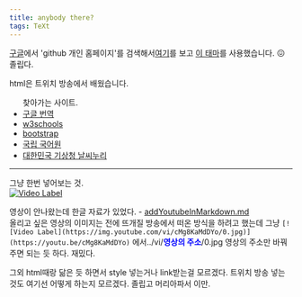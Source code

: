 ```yaml
---
title: anybody there?
tags: TeXt
---
```


<a href="google.com">구글</a>에서 'github 개인 홈페이지'를 검색해서<a href="https://dreamgonfly.github.io/2018/01/27/jekyll-remote-theme.html">여기</a>를 보고 
<a href="https://github.com/kitian616/jekyll-TeXt-theme">이 태마</a>를 사용했습니다. &#128534; 졸립다.

html은 트위치 방송에서 배웠습니다. 
<ul>
찾아가는 사이트.
  <li><a href="https://translate.google.com/">구글 번역</a></li>
  <li><a href="https://www.w3schools.com" target="_blank">w3schools</a></li>
  <li><a href="https://getbootstrap.com/" target="_blank">bootstrap</a></li>
  <li><a href="https://www.korean.go.kr/front/main.do" target="_blank">국립 국어원</a></li>
  <li><a href="https://www.weather.go.kr/w/index.do" target="_blank"> 대한민국 기상청 날씨누리</a></li>
</ul>
<hr>

그냥 한번 넣어보는 것.<br>
[![Video Label](https://img.youtube.com/vi/cMg8KaMdDYo/0.jpg)](https://youtu.be/cMg8KaMdDYo)

영상이 안나왔는데 한글 자료가 있었다. - <a href="https://gist.github.com/ikaruce/29ddbedbdbb04f670ec7"> addYoutubeInMarkdown.md</a><br>
올리고 싶은 영상의 이미지는 전에 뜨개질 방송에서 떠온 방식을 하려고 했는데 그냥 ```[![Video Label](https://img.youtube.com/vi/cMg8KaMdDYo/0.jpg)](https://youtu.be/cMg8KaMdDYo)```
에서../vi/<font color="blue"><strong>영상의 주소</strong></font>/0.jpg
영상의 주소만 바꿔주면 되는 듯 하다. 재밌다.

그외 html때랑 닮은 듯 하면서 style 넣는거나 link받는걸 모르겠다. 트위치 방송 넣는 것도 여기선 어떻게 하는지 모르겠다. 졸립고 머리아파서 이만.
